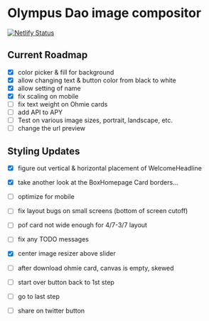# Olympus Dao image compositor

[![Netlify Status](https://api.netlify.com/api/v1/badges/92a140a3-d170-4b8f-b19c-30cc2ebf1e90/deploy-status)](https://app.netlify.com/sites/sharp-lichterman-549b48/deploys)

## Current Roadmap

- [x] color picker & fill for background
- [x] allow changing text & button color from black to white
- [x] allow setting of name
- [x] fix scaling on mobile
- [ ] fix text weight on Ohmie cards
- [ ] add API to APY
- [ ] Test on various image sizes, portrait, landscape, etc.
- [ ] change the url preview

## Styling Updates

- [X] figure out vertical & horizontal placement of WelcomeHeadline
- [X] take another look at the BoxHomepage Card borders...

- [ ] optimize for mobile
- [ ] fix layout bugs on small screens (bottom of screen cutoff)
- [ ] pof card not wide enough for 4/7-3/7 layout
- [ ] fix any TODO messages

- [X] center image resizer above slider
- [ ] after download ohmie card, canvas is empty, skewed

- [ ] start over button back to 1st step
- [ ] go to last step

- [ ] share on twitter button